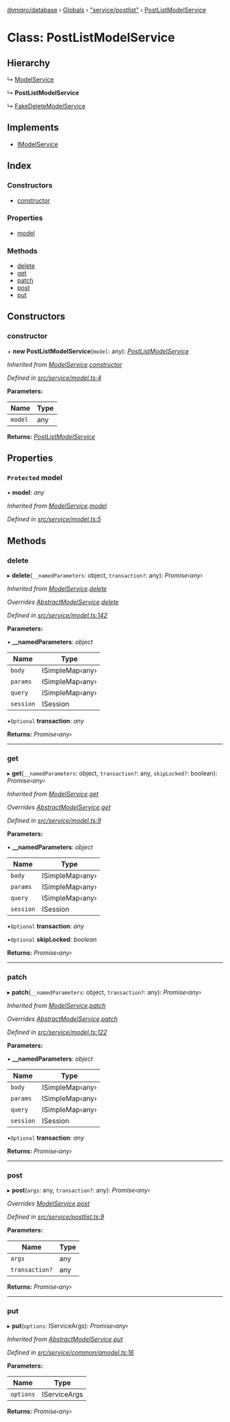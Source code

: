 [@miqro/database](../README.md) › [Globals](../globals.md) › ["service/postlist"](../modules/_service_postlist_.md) › [PostListModelService](_service_postlist_.postlistmodelservice.md)

# Class: PostListModelService

## Hierarchy

  ↳ [ModelService](_service_model_.modelservice.md)

  ↳ **PostListModelService**

  ↳ [FakeDeleteModelService](_service_deleted_.fakedeletemodelservice.md)

## Implements

* [IModelService](../interfaces/_service_common_model_.imodelservice.md)

## Index

### Constructors

* [constructor](_service_postlist_.postlistmodelservice.md#constructor)

### Properties

* [model](_service_postlist_.postlistmodelservice.md#protected-model)

### Methods

* [delete](_service_postlist_.postlistmodelservice.md#delete)
* [get](_service_postlist_.postlistmodelservice.md#get)
* [patch](_service_postlist_.postlistmodelservice.md#patch)
* [post](_service_postlist_.postlistmodelservice.md#post)
* [put](_service_postlist_.postlistmodelservice.md#put)

## Constructors

###  constructor

\+ **new PostListModelService**(`model`: any): *[PostListModelService](_service_postlist_.postlistmodelservice.md)*

*Inherited from [ModelService](_service_model_.modelservice.md).[constructor](_service_model_.modelservice.md#constructor)*

*Defined in [src/service/model.ts:4](https://github.com/claukers/miqro-sequelize/blob/aaa7286/src/service/model.ts#L4)*

**Parameters:**

Name | Type |
------ | ------ |
`model` | any |

**Returns:** *[PostListModelService](_service_postlist_.postlistmodelservice.md)*

## Properties

### `Protected` model

• **model**: *any*

*Inherited from [ModelService](_service_model_.modelservice.md).[model](_service_model_.modelservice.md#protected-model)*

*Defined in [src/service/model.ts:5](https://github.com/claukers/miqro-sequelize/blob/aaa7286/src/service/model.ts#L5)*

## Methods

###  delete

▸ **delete**(`__namedParameters`: object, `transaction?`: any): *Promise‹any›*

*Inherited from [ModelService](_service_model_.modelservice.md).[delete](_service_model_.modelservice.md#delete)*

*Overrides [AbstractModelService](_service_common_amodel_.abstractmodelservice.md).[delete](_service_common_amodel_.abstractmodelservice.md#delete)*

*Defined in [src/service/model.ts:142](https://github.com/claukers/miqro-sequelize/blob/aaa7286/src/service/model.ts#L142)*

**Parameters:**

▪ **__namedParameters**: *object*

Name | Type |
------ | ------ |
`body` | ISimpleMap‹any› |
`params` | ISimpleMap‹any› |
`query` | ISimpleMap‹any› |
`session` | ISession |

▪`Optional`  **transaction**: *any*

**Returns:** *Promise‹any›*

___

###  get

▸ **get**(`__namedParameters`: object, `transaction?`: any, `skipLocked?`: boolean): *Promise‹any›*

*Inherited from [ModelService](_service_model_.modelservice.md).[get](_service_model_.modelservice.md#get)*

*Overrides [AbstractModelService](_service_common_amodel_.abstractmodelservice.md).[get](_service_common_amodel_.abstractmodelservice.md#get)*

*Defined in [src/service/model.ts:9](https://github.com/claukers/miqro-sequelize/blob/aaa7286/src/service/model.ts#L9)*

**Parameters:**

▪ **__namedParameters**: *object*

Name | Type |
------ | ------ |
`body` | ISimpleMap‹any› |
`params` | ISimpleMap‹any› |
`query` | ISimpleMap‹any› |
`session` | ISession |

▪`Optional`  **transaction**: *any*

▪`Optional`  **skipLocked**: *boolean*

**Returns:** *Promise‹any›*

___

###  patch

▸ **patch**(`__namedParameters`: object, `transaction?`: any): *Promise‹any›*

*Inherited from [ModelService](_service_model_.modelservice.md).[patch](_service_model_.modelservice.md#patch)*

*Overrides [AbstractModelService](_service_common_amodel_.abstractmodelservice.md).[patch](_service_common_amodel_.abstractmodelservice.md#patch)*

*Defined in [src/service/model.ts:122](https://github.com/claukers/miqro-sequelize/blob/aaa7286/src/service/model.ts#L122)*

**Parameters:**

▪ **__namedParameters**: *object*

Name | Type |
------ | ------ |
`body` | ISimpleMap‹any› |
`params` | ISimpleMap‹any› |
`query` | ISimpleMap‹any› |
`session` | ISession |

▪`Optional`  **transaction**: *any*

**Returns:** *Promise‹any›*

___

###  post

▸ **post**(`args`: any, `transaction?`: any): *Promise‹any›*

*Overrides [ModelService](_service_model_.modelservice.md).[post](_service_model_.modelservice.md#post)*

*Defined in [src/service/postlist.ts:9](https://github.com/claukers/miqro-sequelize/blob/aaa7286/src/service/postlist.ts#L9)*

**Parameters:**

Name | Type |
------ | ------ |
`args` | any |
`transaction?` | any |

**Returns:** *Promise‹any›*

___

###  put

▸ **put**(`options`: IServiceArgs): *Promise‹any›*

*Inherited from [AbstractModelService](_service_common_amodel_.abstractmodelservice.md).[put](_service_common_amodel_.abstractmodelservice.md#put)*

*Defined in [src/service/common/amodel.ts:16](https://github.com/claukers/miqro-sequelize/blob/aaa7286/src/service/common/amodel.ts#L16)*

**Parameters:**

Name | Type |
------ | ------ |
`options` | IServiceArgs |

**Returns:** *Promise‹any›*

